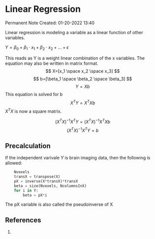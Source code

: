 # Linear Regression
Permanent Note
Created: 01-20-2022 13:40


Linear regression is modeling a variable as a linear function of other variables.

$Y = \beta_0 + \beta_1 \cdot x_1 + \beta_2 \cdot x_2 + ...+ \epsilon$
 
This reads as Y is a weight linear combination of the x variables.
The equation may also be written in matrix format.
$$
X=[x_1 \space x_2 \space x_3]
$$
$$ 
b=[\beta_1 \space \beta_2 \space \beta_3]
$$
$$
Y=Xb
$$
This equation is solved for b
$$
X^T Y = X^T X b
$$
$X^TX$ is now a square matrix.

$$
(X^TX)^{-1}X^T Y = (X^TX)^{-1}X^T X b
$$
$$
(X^TX)^{-1}X^T Y = b
$$
## Precalculation
If the independent varivale $Y$ is brain imaging data, then the following is allowed:
```python
	Nvoxels
	transX = transpose(X)
	pX = inverse(X*transX)*transX
	beta = size(Nvoxels, NcolumnsInX)
	for i in Y:
		beta = pX*i
```

The pX variable is also called the pseudoinverse of X
## References
1. 